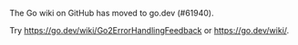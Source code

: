 The Go wiki on GitHub has moved to go.dev (#61940).

Try <https://go.dev/wiki/Go2ErrorHandlingFeedback> or <https://go.dev/wiki/>.

